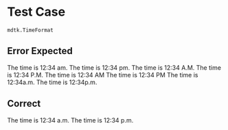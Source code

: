 # Test Case

    mdtk.TimeFormat

## Error Expected

The time is 12:34 am.
The time is 12:34 pm.
The time is 12:34 A.M.
The time is 12:34 P.M.
The time is 12:34 AM
The time is 12:34 PM
The time is 12:34a.m.
The time is 12:34p.m.

## Correct

The time is 12:34 a.m.
The time is 12:34 p.m.
